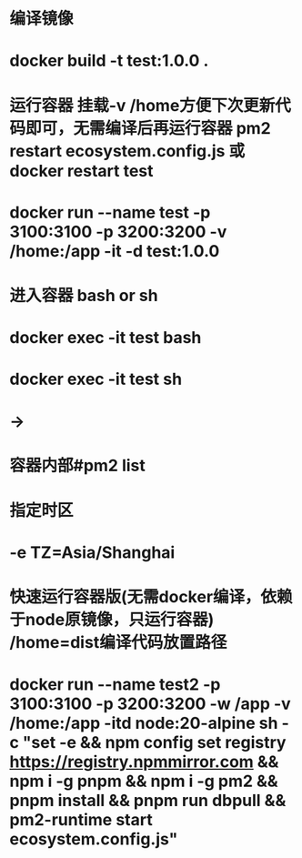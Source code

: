 # 编译镜像
# docker build -t test:1.0.0 .
# 运行容器 挂载-v /home方便下次更新代码即可，无需编译后再运行容器 pm2 restart ecosystem.config.js 或 docker restart test
# docker run --name test -p 3100:3100 -p 3200:3200 -v /home:/app -it -d test:1.0.0

# 进入容器 bash or sh
# docker exec -it test bash
# docker exec -it test sh
# ->
# 容器内部#pm2 list

# 指定时区
# -e TZ=Asia/Shanghai

# 快速运行容器版(无需docker编译，依赖于node原镜像，只运行容器) /home=dist编译代码放置路径
# docker run --name test2 -p 3100:3100 -p 3200:3200 -w /app -v /home:/app -itd node:20-alpine sh -c "set -e && npm config set registry https://registry.npmmirror.com && npm i -g pnpm && npm i -g pm2 && pnpm install && pnpm run dbpull && pm2-runtime start ecosystem.config.js"

<!-- 测试
docker-compose -f ./docker/docker-compose.yaml --env-file .env.prod up -d -->
